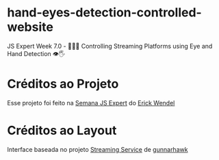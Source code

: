 # hand-eyes-detection-controlled-website
JS Expert Week 7.0 - 🙅🤏🏻 Controlling Streaming Platforms using Eye and Hand Detection 👁🖐

# Créditos ao Projeto
Esse projeto foi feito na [Semana JS Expert](https://github.com/erickWendel/semana-javascript-expert07) do [Erick Wendel](https://github.com/erickWendel)

# Créditos ao Layout
Interface baseada no projeto [Streaming Service](https://codepen.io/Gunnarhawk/pen/vYJEwoM) de [gunnarhawk](https://github.com/Gunnarhawk)
